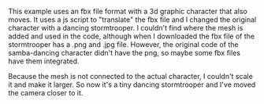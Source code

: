 This example uses an fbx file format with a 3d graphic character that also moves. 
It uses a js script to "translate" the fbx file and I changed the original character with a dancing stormtrooper. 
I couldn't find where the mesh is added and used in the code, although when I downloaded the fbx file of the stormtrooper has a .png and .jpg file. 
However, the original code of the samba-dancing character didn't have the png, so maybe some fbx files have them integrated. 

Because the mesh is not connected to the actual character, I couldn't scale it and make it larger. So now it's a tiny dancing stormtrooper and I've moved the camera closer to it. 
